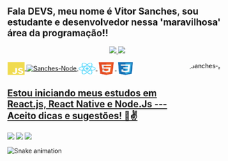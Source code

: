 ## Fala DEVS, meu nome é Vitor Sanches, sou estudante e desenvolvedor nessa 'maravilhosa' área da programação!!
<div align="center">
  <a href="https://github.com/SanchesVitor">
  <img height="180em" src="https://github-readme-stats.vercel.app/api?username=SanchesVitor&show_icons=true&theme=dracula&include_all_commits=true&count_private=true"/>
  <img height="180em" src="https://github-readme-stats.vercel.app/api/top-langs/?username=SanchesVitor&layout=compact&langs_count=7&theme=dracula"/>
</div>
<div style="display: inline_block"><br>
  <img align="center" alt="Sanches-Js" height="30" width="40" src="https://raw.githubusercontent.com/devicons/devicon/master/icons/javascript/javascript-plain.svg">
  <img align="center" alt="Sanches-Node" height="30" width="40" src="https://user-images.githubusercontent.com/112482028/206811539-014b3353-449b-4552-b1ac-301e19db5dbb.svg">
  <img align="center" alt="Sanches-React" height="30" width="40" src="https://raw.githubusercontent.com/devicons/devicon/master/icons/react/react-original.svg">
  <img align="center" alt="Sanches-HTML" height="30" width="40" src="https://raw.githubusercontent.com/devicons/devicon/master/icons/html5/html5-original.svg">
  <img align="center" alt="Sanches-CSS" height="30" width="40" src="https://raw.githubusercontent.com/devicons/devicon/master/icons/css3/css3-original.svg">
  <img align="right" alt="Sanches-pic" height="150" style="border-radius:50px;" src="https://user-images.githubusercontent.com/112482028/206808612-6305d0d7-b442-4a1f-90e9-e50b0db67fc2.png">
  
</div>
  
  ##
  ## Estou iniciando meus estudos em React.js, React Native e Node.Js --- Aceito dicas e sugestões! 🧐✌
 
<div> 
  <a href="https://www.instagram.com/vitor_sanchees/" target="_blank"><img src="https://img.shields.io/badge/-Instagram-%23E4405F?style=for-the-badge&logo=instagram&logoColor=white" target="_blank"></a>
  <a href = "mailto:vitorsanches06@hotmail.com"><img src="https://img.shields.io/badge/-Gmail-%23333?style=for-the-badge&logo=gmail&logoColor=white" target="_blank"></a>
  <a href="https://www.linkedin.com/in/vitor-ferreira-556110200/" target="_blank"><img src="https://img.shields.io/badge/-LinkedIn-%230077B5?style=for-the-badge&logo=linkedin&logoColor=white" target="_blank"></a> 
 
  ![Snake animation](https://github.com/SanchesVitor/SanchesVitor/blob/output/github-contribution-grid-snake.svg)
 
</div>
